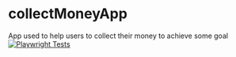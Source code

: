 # collectMoneyApp
App used to help users to collect their money to achieve some goal
[![Playwright Tests](https://github.com/DimaSmaha/collectMoneyApp/actions/workflows/playwright.yml/badge.svg)](https://github.com/DimaSmaha/collectMoneyApp/actions/workflows/playwright.yml)
